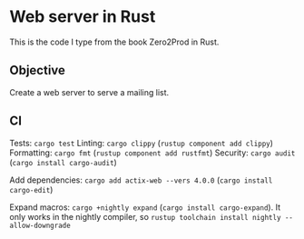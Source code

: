 # Web server in Rust

This is the code I type from the book Zero2Prod in Rust.

## Objective

Create a web server to serve a mailing list.

## CI

Tests: `cargo test`
Linting: `cargo clippy` (`rustup component add clippy`)
Formatting: `cargo fmt` (`rustup component add rustfmt`)
Security: `cargo audit` (`cargo install cargo-audit`)

Add dependencies: `cargo add actix-web --vers 4.0.0` (`cargo install cargo-edit`)

Expand macros: `cargo +nightly expand` (`cargo install cargo-expand`). It only works in the nightly compiler, so `rustup toolchain install nightly --allow-downgrade`